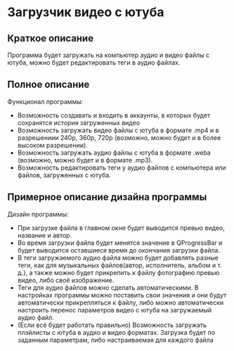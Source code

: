 # Загрузчик видео с ютуба

## Краткое описание

Программа будет загружать на компьютер аудио и видео файлы с ютуба, можно будет редактировать теги в аудио файлах.

## Полное описание

Функционал программы:
* Возможность создавать и входить в аккаунты, в которых будет сохранятся история загруженных видео
* Возможность загружать видео файлы с ютуба в формате .mp4 и в разрешениии 240p, 360p, 720p (возможно, можно будет и в более высоком разрешении). 
* Возможность загружать аудио файлы с ютуба в формате .weba (возможно, можно будет и в формате .mp3).
* Возможность редактировать теги у аудио файлов с компьютера или файлов, загруженных с ютуба.

## Примерное описание дизайна программы

Дизайн программы:
* При загрузке файла в главном окне будет выводится превью видео, название и автор. 
* Во время загрузки файла будет менятся значение в QProgressBar и будет выводится оставшиеся время до окончания загрузки файла. 
* В теги загружаемого аудио файла можно будет добавлять разные теги, как для музыкальных файлов(автор, исполнитель, альбом и т. д.), а также можно будет прикрепить к файлу фотографию превью видео, либо своё изображение.
* Теги для аудио файлов можно сделать автоматическими. В настройках программы можно поставить свои значения и они будут автоматически прикрепляться к файлу, либо можно автоматически настроить перенос параметров видео с ютуба на загружаемый аудио файл.
* (Если всё будет работать правильно) Возможность загружать плэйлисты с ютуба в аудио и видео форматах. Загрузка будет по заданным параметрам, либо настраиваемая для каждого файла
